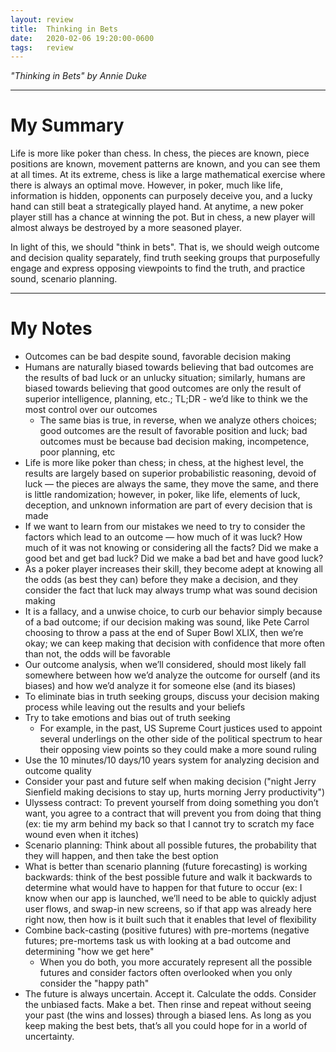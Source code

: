 ```yaml
---
layout: review
title:  Thinking in Bets
date:   2020-02-06 19:20:00-0600
tags:   review
---
```


_"Thinking in Bets" by Annie Duke_

---

# My Summary

Life is more like poker than chess. In chess, the pieces are known, piece positions are known, movement patterns are known, and you can see them at all times. At its extreme, chess is like a large mathematical exercise where there is always an optimal move. However, in poker, much like life, information is hidden, opponents can purposely deceive you, and a lucky hand can still beat a strategically played hand. At anytime, a new poker player still has a chance at winning the pot. But in chess, a new player will almost always be destroyed by a more seasoned player.

In light of this, we should "think in bets". That is, we should weigh outcome and decision quality separately, find truth seeking groups that purposefully engage and express opposing viewpoints to find the truth, and practice sound, scenario planning.

---

# My Notes

- Outcomes can be bad despite sound, favorable decision making
- Humans are naturally biased towards believing that bad outcomes are the results of bad luck or an unlucky situation; similarly, humans are biased towards believing that good outcomes are only the result of superior intelligence, planning, etc.; TL;DR - we’d like to think we the most control over our outcomes
  - The same bias is true, in reverse, when we analyze others choices; good outcomes are the result of favorable position and luck; bad outcomes must be because bad decision making, incompetence, poor planning, etc
- Life is more like poker than chess; in chess, at the highest level, the results are largely based on superior probabilistic reasoning, devoid of luck — the pieces are always the same, they move the same, and there is little randomization; however, in poker, like life, elements of luck, deception, and unknown information are part of every decision that is made
- If we want to learn from our mistakes we need to try to consider the factors which lead to an outcome — how much of it was luck? How much of it was not knowing or considering all the facts? Did we make a good bet and get bad luck? Did we make a bad bet and have good luck?
- As a poker player increases their skill, they become adept at knowing all the odds (as best they can) before they make a decision, and they consider the fact that luck may always trump what was sound decision making
- It is a fallacy, and a unwise choice, to curb our behavior simply because of a bad outcome; if our decision making was sound, like Pete Carrol choosing to throw a pass at the end of Super Bowl XLIX, then we’re okay; we can keep making that decision with confidence that more often than not, the odds will be favorable
- Our outcome analysis, when we’ll considered, should most likely fall somewhere between how we’d analyze the outcome for ourself (and its biases) and how we’d analyze it for someone else (and its biases)
- To eliminate bias in truth seeking groups, discuss your decision making process while leaving out the results and your beliefs
- Try to take emotions and bias out of truth seeking
  - For example, in the past, US Supreme Court justices used to appoint several underlings on the other side of the political spectrum to hear their opposing view points so they could make a more sound ruling
- Use the 10 minutes/10 days/10 years system for analyzing decision and outcome quality
- Consider your past and future self when making decision ("night Jerry Sienfield making decisions to stay up, hurts morning Jerry productivity")
- Ulyssess contract: To prevent yourself from doing something you don’t want, you agree to a contract that will prevent you from doing that thing (ex: tie my arm behind my back so that I cannot try to scratch my face wound even when it itches)
- Scenario planning: Think about all possible futures, the probability that they will happen, and then take the best option
- What is better than scenario planning (future forecasting) is working backwards: think of the best possible future and walk it backwards to determine what would have to happen for that future to occur (ex: I know when our app is launched, we’ll need to be able to quickly adjust user flows, and swap-in new screens, so if that app was already here right now, then how is it built such that it enables that level of flexibility
- Combine back-casting (positive futures) with pre-mortems (negative futures; pre-mortems task us with looking at a bad outcome and determining "how we get here"
  - When you do both, you more accurately represent all the possible futures and consider factors often overlooked when you only consider the "happy path"
- The future is always uncertain. Accept it. Calculate the odds. Consider the unbiased facts. Make a bet. Then rinse and repeat without seeing your past (the wins and losses) through a biased lens. As long as you keep making the best bets, that’s all you could hope for in a world of uncertainty.

